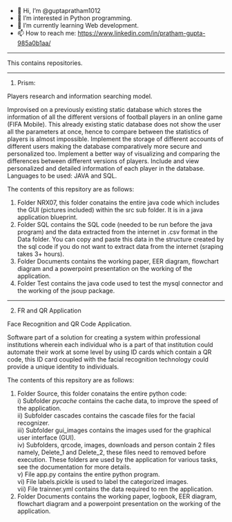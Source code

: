 - 👋 Hi, I’m @guptapratham1012
- 👀 I’m interested in Python programming.
- 🌱 I’m currently learning Web development.
- 📫 How to reach me: https://www.linkedin.com/in/pratham-gupta-985a0b1aa/

--------------------------------------------------------------------------------------------------------------------------------------------------------------------------------

This contains repositories.

--------------------------------------------------------------------------------------------------------------------------------------------------------------------------------

1) Prism:

Players research and information searching model.

Improvised on a previously existing static database which stores the information of all the different versions of football players in an online game (FIFA Mobile). This already existing static database does not show the user all the parameters at once, hence to compare between the statistics of players is almost impossible. Implement the storage of different accounts of different users making the database comparatively more secure and personalized too. Implement a better way of visualizing and comparing the differences between different versions of players. Include and view personalized and detailed information of each player in the database. 
Languages to be used: JAVA and SQL. 

The contents of this repsitory are as follows:
1) Folder NRX07, this folder conatains the entire java code which includes the GUI (pictures included) within the src sub folder. It is in a java application blueprint.
2) Folder SQL contains the SQL code (needed to be run before the java program) and the data extracted from the internet in .csv format in the Data folder. You can copy and paste this data in the structure created by the sql code if you do not want to extract data from the internet (sraping takes 3+ hours).
3) Folder Documents contains the working paper, EER diagram, flowchart diagram and a powerpoint presentation on the working of the application.
4) Folder Test contains the java code used to test the mysql connector and the working of the jsoup package.

--------------------------------------------------------------------------------------------------------------------------------------------------------------------------------

2) FR and QR Application

Face Recognition and QR Code Application.

Software part of a solution for creating a system within professional institutions wherein each individual who is a part of that institution could automate their work at some level by using ID cards which contain a QR code, this ID card coupled with the facial recognition technology could provide a unique identity to individuals.

The contents of this repsitory are as follows:
1) Folder Source, this folder conatains the entire python code:  
  i) Subfolder _pycache_ contains the cache data, to improve the speed of the application.  
  ii) Subfolder cascades contains the cascade files for the facial recognizer.  
  iii) Subfolder gui_images contains the images used for the graphical user interface (GUI).  
  iv) Subfolders, qrcode, images, downloads and person contain 2 files namely, Delete_1 and Delete_2, these files need to removed before execution. These folders are used by the application for various tasks, see the documentation for more details.  
  v) File app.py contains the entire python program.  
  vi) File labels.pickle is used to label the categorized images.  
  vii) File trainner.yml contains the data required to ren the application.  
2) Folder Documents contains the working paper, logbook, EER diagram, flowchart diagram and a powerpoint presentation on the working of the application.  
